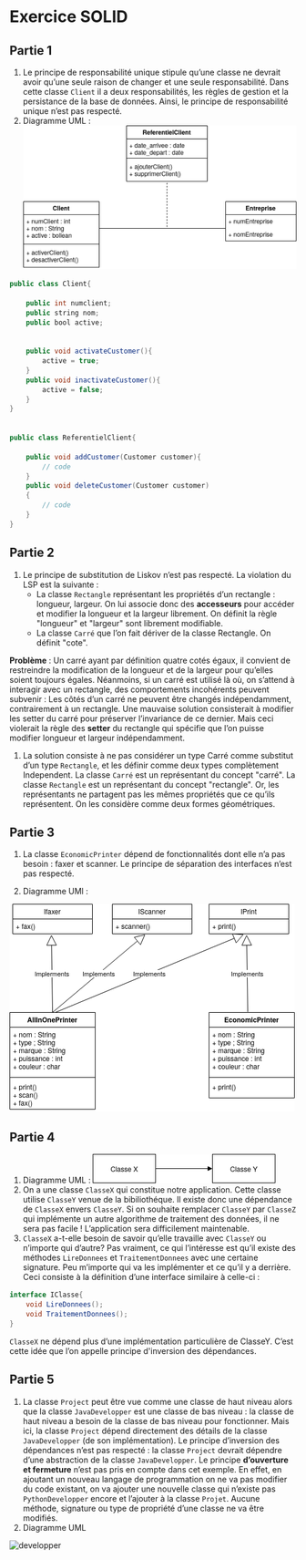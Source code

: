 # Exercice SOLID

## Partie 1

1. Le principe de responsabilité unique stipule qu’une classe ne devrait avoir qu’une seule raison de changer et une seule responsabilité.
Dans cette classe ```Client``` il a deux responsabilités, les règles de gestion et la persistance
de la base de données. Ainsi, le principe de responsabilité unique n’est pas respecté.
2. Diagramme UML :
![Client](img/client.png)

``` java
public class Client{

    public int numclient;
    public string nom;
    public bool active;


    public void activateCustomer(){
        active = true;
    }
    public void inactivateCustomer(){
        active = false;
    }
}


public class ReferentielClient{

    public void addCustomer(Customer customer){
        // code
    }
    public void deleteCustomer(Customer customer)
    {
        // code
    }
}
```

## Partie 2

1. Le principe de substitution de Liskov n’est pas respecté. La violation du LSP est la suivante :
   * La classe ```Rectangle``` représentant les propriétés d’un rectangle : longueur, largeur. On lui associe donc des **accesseurs** pour accéder et modifier la longueur et la largeur librement. On définit la règle "longueur" et "largeur" sont librement modifiable.
   * La classe ```Carré``` que l’on fait dériver de la classe Rectangle. On définit "cote".
  
**Problème** : Un carré ayant par définition quatre cotés égaux, il convient de restreindre la modification de la longueur et de la largeur pour qu’elles soient toujours égales.
Néanmoins, si un carré est utilisé là où, on s’attend à interagir avec un rectangle, des comportements incohérents peuvent subvenir : Les côtés d’un carré ne peuvent être changés indépendamment, contrairement à un rectangle.
Une mauvaise solution consisterait à modifier les setter du carré pour préserver l’invariance de ce dernier. Mais ceci violerait la règle des **setter** du rectangle qui spécifie que l’on puisse modifier longueur et largeur indépendamment.

1. La solution consiste à ne pas considérer un type Carré comme substitut d’un type ```Rectangle```, et les définir comme deux types complètement Independent. La classe ```Carré``` est un
représentant du concept "carré". La classe ```Rectangle``` est un représentant du concept "rectangle". Or, les représentants ne partagent pas les mêmes propriétés que ce qu’ils représentent. On les considère comme deux formes géométriques.

## Partie 3

1. La classe ```EconomicPrinter``` dépend de fonctionnalités dont elle n’a pas besoin : faxer et scanner. Le principe de séparation des interfaces n’est pas respecté.

2. Diagramme UMl :

![Device](img/device.png)

## Partie 4

1. Diagramme UML :
![classe](img/classe.png)
2. On a une classe ```ClasseX``` qui constitue notre application. Cette classe utilise ```ClasseY``` venue de la bibiliothéque. Il existe donc une dépendance de ```ClasseX``` envers ```ClasseY```.
Si on souhaite remplacer ```ClasseY``` par ```ClasseZ``` qui implémente un autre algorithme de traitement des données, il ne sera pas facile ! L’application sera difficilement maintenable.
3. ```ClasseX``` a-t-elle besoin de savoir qu’elle travaille avec ```ClasseY``` ou n’importe qui d’autre? Pas vraiment, ce qui l’intéresse est qu’il existe des méthodes ```LireDonnees``` et ```TraitementDonnees``` avec une certaine signature. Peu m’importe qui va les implémenter et ce qu’il y a derrière. Ceci consiste à la définition d’une interface similaire à celle-ci :

``` java
interface IClasse{
    void LireDonnees();
    void TraitementDonnees();
}
```

```ClasseX``` ne dépend plus d’une implémentation particulière de ClasseY. C’est cette idée que l’on appelle principe d'inversion des dépendances.

## Partie 5

1. La classe ```Project``` peut être vue comme une classe de haut niveau alors que la classe ```JavaDevelopper``` est une classe de bas niveau : la classe de haut niveau a besoin de la classe de bas niveau pour fonctionner. Mais ici, la classe ```Project``` dépend directement des détails de la classe ```JavaDevelopper``` (de son implémentation). Le principe d’inversion des dépendances n’est pas respecté : la classe ```Project``` devrait dépendre d’une abstraction de la classe ```JavaDevelopper```.
Le principe **d’ouverture et fermeture** n’est pas pris en compte dans cet exemple. En effet, en ajoutant un nouveau langage de programmation on ne va pas modifier du code existant, on va ajouter une nouvelle classe qui n’existe pas ```PythonDevelopper``` encore et l’ajouter à la classe ```Projet```. Aucune méthode, signature ou type de propriété d’une classe ne va être modifiés.
2. Diagramme UML

![developper](img/developper.png)
